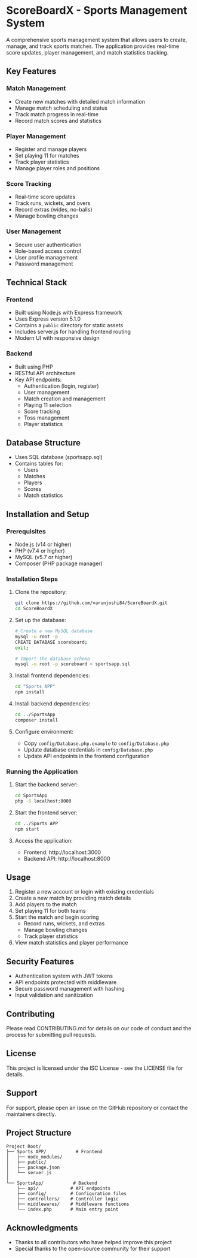 # ScoreBoardX - Sports Management System

A comprehensive sports management system that allows users to create, manage, and track sports matches. The application provides real-time score updates, player management, and match statistics tracking.

## Key Features

### Match Management
- Create new matches with detailed match information
- Manage match scheduling and status
- Track match progress in real-time
- Record match scores and statistics

### Player Management
- Register and manage players
- Set playing 11 for matches
- Track player statistics
- Manage player roles and positions

### Score Tracking
- Real-time score updates
- Track runs, wickets, and overs
- Record extras (wides, no-balls)
- Manage bowling changes

### User Management
- Secure user authentication
- Role-based access control
- User profile management
- Password management

## Technical Stack

### Frontend
- Built using Node.js with Express framework
- Uses Express version 5.1.0
- Contains a `public` directory for static assets
- Includes server.js for handling frontend routing
- Modern UI with responsive design

### Backend
- Built using PHP
- RESTful API architecture
- Key API endpoints:
  - Authentication (login, register)
  - User management
  - Match creation and management
  - Playing 11 selection
  - Score tracking
  - Toss management
  - Player statistics

## Database Structure
- Uses SQL database (sportsapp.sql)
- Contains tables for:
  - Users
  - Matches
  - Players
  - Scores
  - Match statistics

## Installation and Setup

### Prerequisites
- Node.js (v14 or higher)
- PHP (v7.4 or higher)
- MySQL (v5.7 or higher)
- Composer (PHP package manager)

### Installation Steps

1. Clone the repository:
   ```bash
   git clone https://github.com/varunjoshi84/ScoreBoardX.git
   cd ScoreBoardX
   ```

2. Set up the database:
   ```bash
   # Create a new MySQL database
   mysql -u root -p
   CREATE DATABASE scoreboard;
   exit;
   
   # Import the database schema
   mysql -u root -p scoreboard < sportsapp.sql
   ```

3. Install frontend dependencies:
   ```bash
   cd "Sports APP"
   npm install
   ```

4. Install backend dependencies:
   ```bash
   cd ../SportsApp
   composer install
   ```

5. Configure environment:
   - Copy `config/Database.php.example` to `config/Database.php`
   - Update database credentials in `config/Database.php`
   - Update API endpoints in the frontend configuration

### Running the Application

1. Start the backend server:
   ```bash
   cd SportsApp
   php -S localhost:8000
   ```

2. Start the frontend server:
   ```bash
   cd ../Sports APP
   npm start
   ```

3. Access the application:
   - Frontend: http://localhost:3000
   - Backend API: http://localhost:8000

## Usage

1. Register a new account or login with existing credentials
2. Create a new match by providing match details
3. Add players to the match
4. Set playing 11 for both teams
5. Start the match and begin scoring
   - Record runs, wickets, and extras
   - Manage bowling changes
   - Track player statistics
6. View match statistics and player performance

## Security Features
- Authentication system with JWT tokens
- API endpoints protected with middleware
- Secure password management with hashing
- Input validation and sanitization

## Contributing
Please read CONTRIBUTING.md for details on our code of conduct and the process for submitting pull requests.

## License
This project is licensed under the ISC License - see the LICENSE file for details.

## Support
For support, please open an issue on the GitHub repository or contact the maintainers directly.

## Project Structure
```
Project Root/
├── Sports APP/           # Frontend
│   ├── node_modules/
│   ├── public/
│   ├── package.json
│   └── server.js
│
└── SportsApp/           # Backend
    ├── api/            # API endpoints
    ├── config/         # Configuration files
    ├── controllers/    # Controller logic
    ├── middlewares/    # Middleware functions
    └── index.php       # Main entry point
```

## Acknowledgments
- Thanks to all contributors who have helped improve this project
- Special thanks to the open-source community for their support
